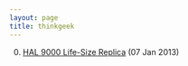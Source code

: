 ```yaml
---
layout: page
title: thinkgeek
---
```


0. [HAL 9000 Life-Size Replica](/bookmark/2013/01/07/hal-9000.html) (07 Jan 2013) 
